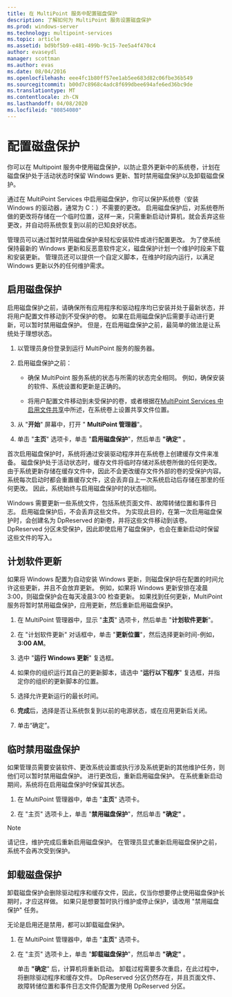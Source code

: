 ```yaml
---
title: 在 MultiPoint 服务中配置磁盘保护
description: 了解如何为 MultiPoint 服务设置磁盘保护
ms.prod: windows-server
ms.technology: multipoint-services
ms.topic: article
ms.assetid: bd9bf5b9-e481-499b-9c15-7ee5a4f470c4
author: evaseydl
manager: scottman
ms.author: evas
ms.date: 08/04/2016
ms.openlocfilehash: eee4fc1b80ff57ee1ab5ee683d82c06fbe36b549
ms.sourcegitcommit: b00d7c8968c4adc8f699dbee694afe6ed36bc9de
ms.translationtype: MT
ms.contentlocale: zh-CN
ms.lasthandoff: 04/08/2020
ms.locfileid: "80854080"
---
```

# <a name="configure-disk-protection"></a>配置磁盘保护
你可以在 Multipoint 服务中使用磁盘保护，以防止意外更新中的系统卷，计划在磁盘保护处于活动状态时保留 Windows 更新、暂时禁用磁盘保护以及卸载磁盘保护。  
  
通过在 MultiPoint Services 中启用磁盘保护，你可以保护系统卷（安装 Windows 的驱动器，通常为 C：）不需要的更改。 启用磁盘保护后，对系统卷所做的更改将存储在一个临时位置，这样一来，只需重新启动计算机，就会丢弃这些更改，并自动将系统恢复到以前的已知良好状态。  
  
管理员可以通过暂时禁用磁盘保护来轻松安装软件或进行配置更改。 为了使系统保持最新的 Windows 更新和反恶意软件定义，磁盘保护计划一个维护时段来下载和安装更新。 管理员还可以提供一个自定义脚本，在维护时段内运行，以满足 Windows 更新以外的任何维护需求。  
  
## <a name="enable-disk-protection"></a>启用磁盘保护  
启用磁盘保护之前，请确保所有应用程序和驱动程序均已安装并处于最新状态，并将用户配置文件移动到不受保护的卷。 如果在启用磁盘保护后需要手动进行更新，可以暂时禁用磁盘保护。 但是，在启用磁盘保护之前，最简单的做法是让系统处于理想状态。  
  
 
1.  以管理员身份登录到运行 MultiPoint 服务的服务器。  
  
2.  启用磁盘保护之前：  
  
    -   确保 MultiPoint 服务系统的状态与所需的状态完全相同。 例如，确保安装的软件、系统设置和更新是正确的。  
  
    -   将用户配置文件移动到未受保护的卷，或者根据在[MultiPoint Services 中启用文件共享](Enable-file-sharing-in-MultiPoint-services.md)中所述，在系统卷上设置共享文件位置。  
  
3.  从 "**开始**" 屏幕中，打开 " **MultiPoint 管理器**"。  
  
4.  单击 "**主页**" 选项卡，单击 "**启用磁盘保护**"，然后单击 **"确定"** 。  
  
首次启用磁盘保护时，系统将通过安装驱动程序并在系统卷上创建缓存文件来准备。 磁盘保护处于活动状态时，缓存文件将临时存储对系统卷所做的任何更改。 由于系统更新存储在缓存文件中，因此不会更改缓存文件外部的卷的受保护内容。 系统每次启动时都会重置缓存文件，这会丢弃自上一次系统启动后存储在那里的任何更改。 因此，系统始终与启用磁盘保护时的状态相同。  
  
Windows 需要更新一些系统文件，包括系统页面文件、故障转储位置和事件日志。 启用磁盘保护后，不会丢弃这些文件。 为实现此目的，在第一次启用磁盘保护时，会创建名为 DpReserved 的新卷，并将这些文件移动到该卷。 DpReserved 分区未受保护，因此即使启用了磁盘保护，也会在重新启动时保留这些文件的写入。  
  
## <a name="schedule-software-updates"></a>计划软件更新  
如果将 Windows 配置为自动安装 Windows 更新，则磁盘保护将在配置的时间允许这些更新，并且不会放弃更新。 例如，如果将 Windows 更新安排在凌晨3:00，则磁盘保护会在每天凌晨3:00 检查更新。 如果找到任何更新，MultiPoint 服务将暂时禁用磁盘保护，应用更新，然后重新启用磁盘保护。  
   
1.  在 MultiPoint 管理器中，显示 "**主页**" 选项卡，然后单击 "**计划软件更新**"。  
  
2.  在 "计划软件更新" 对话框中，单击 "**更新位置**"，然后选择更新时间-例如， **3:00 AM**。  
  
3.  选中 "**运行 Windows 更新**" 复选框。  
  
4.  如果你的组织运行其自己的更新脚本，请选中 "**运行以下程序**" 复选框，并指定你的组织的更新脚本的位置。  
  
5.  选择允许更新运行的最长时间。  
  
6.  **完成**后，选择是否让系统恢复到以前的电源状态，或在应用更新后关闭。  
  
7.  单击“确定”。  
  
## <a name="temporarily-disable-disk-protection"></a>临时禁用磁盘保护  
如果管理员需要安装软件、更改系统设置或执行涉及系统更新的其他维护任务，则他们可以暂时禁用磁盘保护。 进行更改后，重新启用磁盘保护。 在系统重新启动期间，系统将在启用磁盘保护时保留其状态。  
    
1.  在 MultiPoint 管理器中，单击 "**主页**" 选项卡。  
  
2.  在 "主页" 选项卡上，单击 "**禁用磁盘保护**"，然后单击 **"确定"** 。  
  
> [!NOTE]  
> 请记住，维护完成后重新启用磁盘保护。 在管理员显式重新启用磁盘保护之前，系统不会再次受到保护。  
  
## <a name="uninstall-disk-protection"></a>卸载磁盘保护  
卸载磁盘保护会删除驱动程序和缓存文件，因此，仅当你想要停止使用磁盘保护长期时，才应这样做。 如果只是想要暂时执行维护或停止保护，请改用 "禁用磁盘保护" 任务。  
  
无论是启用还是禁用，都可以卸载磁盘保护。  
   
1.  在 MultiPoint 管理器中，单击 "**主页**" 选项卡。  
  
2.  在 "主页" 选项卡上，单击 "**卸载磁盘保护**"，然后单击 **"确定"** 。  
  
    单击 **"确定**" 后，计算机将重新启动。 卸载过程需要多次重启，在此过程中，将删除驱动程序和缓存文件。 DpReserved 分区仍然存在，并且页面文件、故障转储位置和事件日志文件仍配置为使用 DpReserved 分区。
